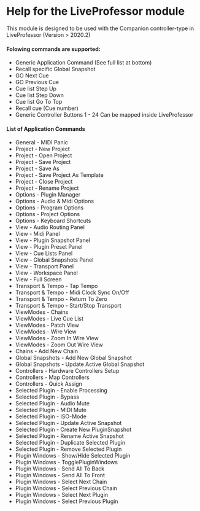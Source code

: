 # Help for the LiveProfessor module

This module is designed to be used with the Companion controller-type in LiveProfessor
(Version > 2020.2)

#### Folowing commands are supported:

* Generic Application Command (See full list at bottom)
* Recall specific Global Snapshot
* GO Next Cue
* GO Previous Cue
* Cue list Step Up
* Cue list Step Down
* Cue list Go To Top
* Recall cue (Cue number)
* Generic Controller Buttons 1 - 24 Can be mapped inside LiveProfessor

#### List of Application Commands

* General - MIDI Panic   
* Project - New Project  
* Project - Open Project  
* Project - Save Project  
* Project - Save As 
* Project - Save Project As Template 
* Project - Close Project  
* Project - Rename Project 
* Options - Plugin Manager 
* Options - Audio & Midi Options 
* Options - Program Options 
* Options - Project Options
* Options - Keyboard Shortcuts 
* View - Audio Routing Panel
* View - Midi Panel 
* View - Plugin Snapshot Panel
* View - Plugin Preset Panel
* View - Cue Lists Panel
* View - Global Snapshots Panel
* View - Transport Panel
* View - Workspace Panel
* View - Full Screen
* Transport & Tempo - Tap Tempo 
* Transport & Tempo - Midi Clock Sync On/Off
* Transport & Tempo - Return To Zero 
* Transport & Tempo - Start/Stop Transport
* ViewModes - Chains 
* ViewModes - Live Cue List 
* ViewModes - Patch View  
* ViewModes - Wire View  
* ViewModes - Zoom In Wire View  
* ViewModes - Zoom Out Wire View 
* Chains - Add New Chain
* Global Snapshots - Add New Global Snapshot
* Global Snapshots - Update Active Global Snapshot 
* Controllers - Hardware Controllers Setup
* Controllers - Map Controllers
* Controllers - Quick Assign 
* Selected Plugin - Enable Processing 
* Selected Plugin - Bypass
* Selected Plugin - Audio Mute 
* Selected Plugin - MIDI Mute 
* Selected Plugin - ISO-Mode
* Selected Plugin - Update Active Snapshot
* Selected Plugin - Create New PluginSnapshot
* Selected Plugin - Rename Active Snapshot
* Selected Plugin - Duplicate Selected Plugin
* Selected Plugin - Remove Selected Plugin
* Plugin Windows - Show/Hide Selected Plugin
* Plugin Windows - TogglePluginWindows
* Plugin Windows - Send All To Back
* Plugin Windows - Send All To Front
* Plugin Windows - Select Next Chain
* Plugin Windows - Select Previous Chain
* Plugin Windows - Select Next Plugin
* Plugin Windows - Select Previous Plugin